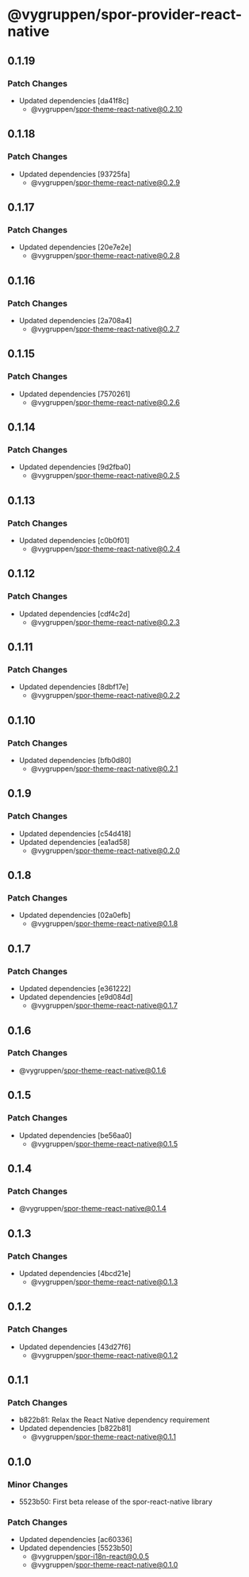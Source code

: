 # @vygruppen/spor-provider-react-native

## 0.1.19

### Patch Changes

- Updated dependencies [da41f8c]
  - @vygruppen/spor-theme-react-native@0.2.10

## 0.1.18

### Patch Changes

- Updated dependencies [93725fa]
  - @vygruppen/spor-theme-react-native@0.2.9

## 0.1.17

### Patch Changes

- Updated dependencies [20e7e2e]
  - @vygruppen/spor-theme-react-native@0.2.8

## 0.1.16

### Patch Changes

- Updated dependencies [2a708a4]
  - @vygruppen/spor-theme-react-native@0.2.7

## 0.1.15

### Patch Changes

- Updated dependencies [7570261]
  - @vygruppen/spor-theme-react-native@0.2.6

## 0.1.14

### Patch Changes

- Updated dependencies [9d2fba0]
  - @vygruppen/spor-theme-react-native@0.2.5

## 0.1.13

### Patch Changes

- Updated dependencies [c0b0f01]
  - @vygruppen/spor-theme-react-native@0.2.4

## 0.1.12

### Patch Changes

- Updated dependencies [cdf4c2d]
  - @vygruppen/spor-theme-react-native@0.2.3

## 0.1.11

### Patch Changes

- Updated dependencies [8dbf17e]
  - @vygruppen/spor-theme-react-native@0.2.2

## 0.1.10

### Patch Changes

- Updated dependencies [bfb0d80]
  - @vygruppen/spor-theme-react-native@0.2.1

## 0.1.9

### Patch Changes

- Updated dependencies [c54d418]
- Updated dependencies [ea1ad58]
  - @vygruppen/spor-theme-react-native@0.2.0

## 0.1.8

### Patch Changes

- Updated dependencies [02a0efb]
  - @vygruppen/spor-theme-react-native@0.1.8

## 0.1.7

### Patch Changes

- Updated dependencies [e361222]
- Updated dependencies [e9d084d]
  - @vygruppen/spor-theme-react-native@0.1.7

## 0.1.6

### Patch Changes

- @vygruppen/spor-theme-react-native@0.1.6

## 0.1.5

### Patch Changes

- Updated dependencies [be56aa0]
  - @vygruppen/spor-theme-react-native@0.1.5

## 0.1.4

### Patch Changes

- @vygruppen/spor-theme-react-native@0.1.4

## 0.1.3

### Patch Changes

- Updated dependencies [4bcd21e]
  - @vygruppen/spor-theme-react-native@0.1.3

## 0.1.2

### Patch Changes

- Updated dependencies [43d27f6]
  - @vygruppen/spor-theme-react-native@0.1.2

## 0.1.1

### Patch Changes

- b822b81: Relax the React Native dependency requirement
- Updated dependencies [b822b81]
  - @vygruppen/spor-theme-react-native@0.1.1

## 0.1.0

### Minor Changes

- 5523b50: First beta release of the spor-react-native library

### Patch Changes

- Updated dependencies [ac60336]
- Updated dependencies [5523b50]
  - @vygruppen/spor-i18n-react@0.0.5
  - @vygruppen/spor-theme-react-native@0.1.0
